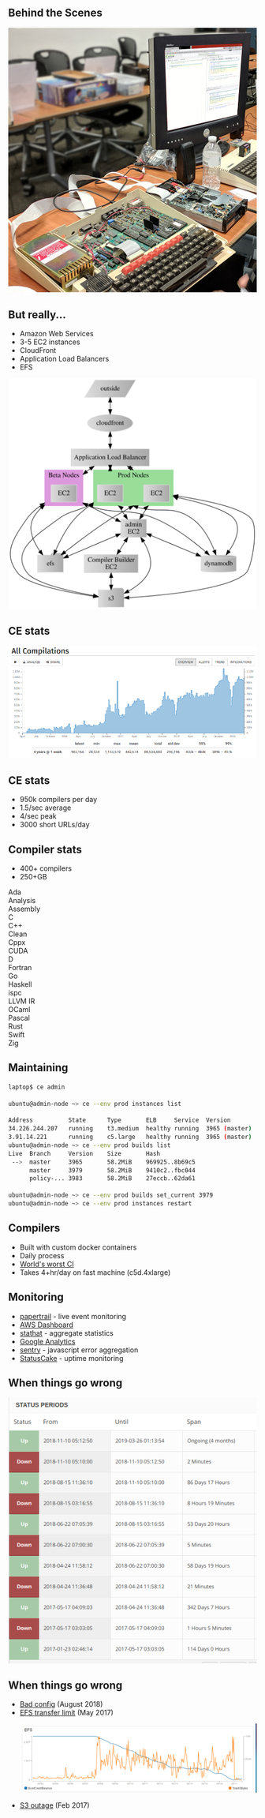 ## Behind the Scenes
<!-- .element: class="white-bg" -->


![Server](images/CE_server_2.jpg)<!-- .element: height="500" -->


<div>

## But really...

* Amazon Web Services
* 3-5 EC2 instances
* CloudFront
* Application Load Balancers
* EFS

</div><!-- .element: class="white-bg" -->


![Diag](images/ce_aws.svg)<!-- .element: class="no-border" -->


## CE stats
<!-- .element: class="white-bg" -->

![Stats](images/all_compilations_stats.png)<!-- .element: class="no-border stretch white-bg" -->


<div>

## CE stats

* 950k compilers per day
* 1.5/sec average
* 4/sec peak
* 3000 short URLs/day

</div><!-- .element: class="white-bg" -->


<div>

## Compiler stats

* 400+ compilers
* 250+GB

<div class="lang-container">
<div>Ada</div>
<div>Analysis</div>
<div>Assembly</div>
<div>C</div>
<div>C++</div>
<div>Clean</div>
<div>Cppx</div>
<div>CUDA</div>
<div>D</div>
<div>Fortran</div>
<div>Go</div>
<div>Haskell</div>
<div>ispc</div>
<div>LLVM IR</div>
<div>OCaml</div>
<div>Pascal</div>
<div>Rust</div>
<div>Swift</div>
<div>Zig</div>
</div><!-- -->

</div><!-- .element: class="white-bg" -->


## Maintaining

```bash
laptop$ ce admin

ubuntu@admin-node ~> ce --env prod instances list 

Address          State      Type       ELB     Service  Version       
34.226.244.207   running    t3.medium  healthy running  3965 (master) 
3.91.14.221      running    c5.large   healthy running  3965 (master) 
ubuntu@admin-node ~> ce --env prod builds list
Live  Branch     Version    Size       Hash          
 -->  master     3965       58.2MiB    969925..8b69c5
      master     3979       58.2MiB    9410c2..fbc044
      policy-... 3983       58.2MiB    27eccb..62da61

ubuntu@admin-node ~> ce --env prod builds set_current 3979
ubuntu@admin-node ~> ce --env prod instances restart
```


## Compilers

* Built with custom docker containers
* Daily process
* [World's worst CI](https://godbolt.org/admin/builds.html)
* Takes 4+hr/day on fast machine (c5d.4xlarge)


## Monitoring

* [papertrail](https://papertrailapp.com/events) - live event monitoring
* [AWS Dashboard](https://console.aws.amazon.com/cloudwatch/home?region=us-east-1#dashboards:name=CompilerExplorer)
* [stathat](https://www.stathat.com/v) - aggregate statistics
* [Google Analytics](https://analytics.google.com/analytics/web/?hl=en-GB&pli=1#/report/visitors-overview/a55180w58851134p60096530/)
* [sentry](https://sentry.io/organizations/compiler-explorer/issues) - javascript error aggregation
* [StatusCake](https://app.statuscake.com/UptimeStatus.php?tid=1813107) - uptime monitoring


## When things go wrong

![Uptime](images/status.png)


## When things go wrong

* [Bad config](https://cpplang.slack.com/archives/C7ETT0ZRP/p1534332219000100) (August 2018)
* [EFS transfer limit](https://www.patreon.com/posts/11241143) (May 2017)<p>
  ![Graph](images/EFS.png)<!-- .element: height="200" -->
* [S3 outage](https://aws.amazon.com/message/41926/) (Feb 2017)
